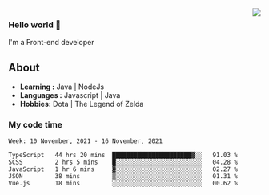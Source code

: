 <img align='right' src="https://github-readme-stats.vercel.app/api?username=jumodada&show_icons=true&theme=vue">

### Hello world 👋

I'm a Front-end developer 
    
## About
-  **Learning :** Java | NodeJs
-  **Languages :** Javascript | Java
-  **Hobbies:** Dota | The Legend of Zelda

### My code time

<!--START_SECTION:waka-->
```text
Week: 10 November, 2021 - 16 November, 2021

TypeScript   44 hrs 20 mins  ██████████████████████▓░░   91.03 % 
SCSS         2 hrs 5 mins    █░░░░░░░░░░░░░░░░░░░░░░░░   04.28 % 
JavaScript   1 hr 6 mins     ▓░░░░░░░░░░░░░░░░░░░░░░░░   02.27 % 
JSON         38 mins         ▒░░░░░░░░░░░░░░░░░░░░░░░░   01.31 % 
Vue.js       18 mins         ░░░░░░░░░░░░░░░░░░░░░░░░░   00.62 % 
```
<!--END_SECTION:waka-->
